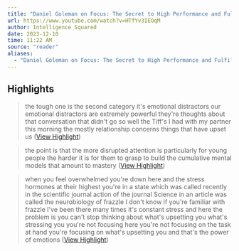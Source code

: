 ```yaml
---
title: "Daniel Goleman on Focus: The Secret to High Performance and Fulfilment"
url: https://www.youtube.com/watch?v=HTfYv3IEOqM
author: Intelligence Squared
date: 2023-12-10
time: 11:22 AM
source: "reader"
aliases:
  - "Daniel Goleman on Focus: The Secret to High Performance and Fulfilment"
---
```

## Highlights
> the tough one is the second category it's emotional distractors our emotional distractors
> are extremely powerful they're thoughts about that conversation that didn't go so well the Tiff's I had with my partner this morning the mostly relationship concerns things that have upset us ([View Highlight](https://read.readwise.io/read/01hfmf9g87gmgw9x2k47jqkxw4))

> the point is that the more
> disrupted attention is particularly for young people the harder it is for them to grasp to build the cumulative mental models that amount to mastery ([View Highlight](https://read.readwise.io/read/01hfmfb3y3hy24pfnqq1sv7djk))

> when you feel overwhelmed you're down here and the stress hormones at their highest you're in a state which was called recently in the scientific journal action of the journal Science in an article was called the neurobiology of frazzle I don't know if you're familiar with frazzle I've
> been there many times it's constant stress and here the problem is you can't stop thinking about what's upsetting you what's stressing you you're not focusing here you're not focusing on the task at hand you're focusing on what's upsetting you and that's the power of emotions ([View Highlight](https://read.readwise.io/read/01hfmffeqf9rs7ex393ezkrqy9))

